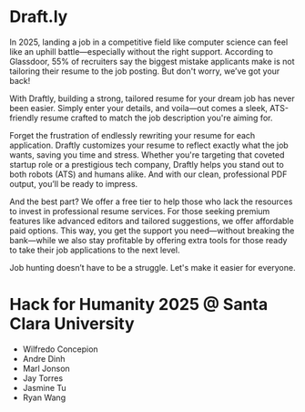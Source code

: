 # Draft.ly

In 2025, landing a job in a competitive field like computer science can feel like an uphill battle—especially without the right support. According to Glassdoor, 55% of recruiters say the biggest mistake applicants make is not tailoring their resume to the job posting. But don't worry, we’ve got your back!

With Draftly, building a strong, tailored resume for your dream job has never been easier. Simply enter your details, and voila—out comes a sleek, ATS-friendly resume crafted to match the job description you're aiming for.

Forget the frustration of endlessly rewriting your resume for each application. Draftly customizes your resume to reflect exactly what the job wants, saving you time and stress. Whether you're targeting that coveted startup role or a prestigious tech company, Draftly helps you stand out to both robots (ATS) and humans alike. And with our clean, professional PDF output, you’ll be ready to impress.

And the best part? We offer a free tier to help those who lack the resources to invest in professional resume services. For those seeking premium features like advanced editors and tailored suggestions, we offer affordable paid options. This way, you get the support you need—without breaking the bank—while we also stay profitable by offering extra tools for those ready to take their job applications to the next level.

Job hunting doesn’t have to be a struggle. Let's make it easier for everyone.

# Hack for Humanity 2025 @ Santa Clara University

- Wilfredo Concepion
- Andre Dinh
- Marl Jonson
- Jay Torres
- Jasmine Tu
- Ryan Wang

